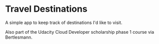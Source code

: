 # Travel Destinations

A simple app to keep track of destinations I'd like to visit.

Also part of the Udacity Cloud Developer scholarship phase 1 course via Bertlesmann.

